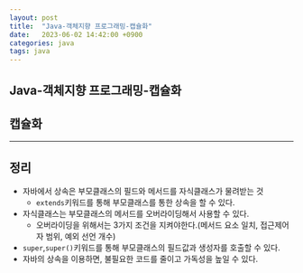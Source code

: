 ```yaml
---
layout: post
title:  "Java-객체지향 프로그래밍-캡슐화"
date:   2023-06-02 14:42:00 +0900
categories: java
tags: java
---
```


## Java-객체지향 프로그래밍-캡슐화

## 캡슐화


---



## 정리

* 자바에서 상속은 부모클래스의 필드와 메서드를 자식클래스가 물려받는 것
    * ```extends```키워드를 통해 부모클래스를 통한 상속을 할 수 있다.
* 자식클래스는 부모클래스의 메서드를 오버라이딩해서 사용할 수 있다.
    * 오버라이딩을 위해서는 3가지 조건을 지켜야한다.(메서드 요소 일치, 접근제어자 범위, 예외 선언 개수)
* ```super```,```super()```키워드를 통해 부모클래스의 필드값과 생성자를 호출할 수 있다.
* 자바의 상속을 이용하면, 불필요한 코드를 줄이고 가독성을 높일 수 있다.

